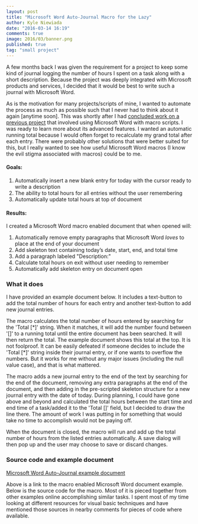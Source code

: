 ```yaml
---
layout: post
title: "Microsoft Word Auto-Journal Macro for the Lazy"
author: Kyle Niewiada
date: "2016-03-14 16:19"
comments: true
image: 2016/03/banner.png
published: true
tag: "small project"
---
```


<p class="intro"><span class="dropcap">A</span> few months back I was given the requirement for a project to keep some kind of journal logging the number of hours I spent on a task along with a short description. Because the project was deeply integrated with Microsoft products and services, I decided that it would be best to write such a journal with Microsoft Word.</p>

As is the motivation for many projects/scripts of mine, I wanted to automate the process as much as possible such that I never had to think about it again [anytime soon]. This was shortly after I had [concluded work on a previous project](/blog/2015/12/making-a-book-from-facebook-messages/) that involved using Microsoft Word with macro scripts. I was ready to learn more about its advanced features. I wanted an automatic running total because I would often forget to recalculate my grand total after each entry. There were probably other solutions that were better suited for this, but I really wanted to see how useful Microsoft Word macros (I know the evil stigma associated with macros) could be to me.

#### Goals:

1. Automatically insert a new blank entry for today with the cursor ready to write a description
2. The ability to total hours for all entries without the user remembering
3. Automatically update total hours at top of document

#### Results:

I created a Microsoft Word macro enabled document that when opened will:

1. Automatically remove empty paragraphs that Microsoft Word *loves* to place at the end of your document
2. Add skeleton text containing today’s date, start, end, and total time
3. Add a paragraph labeled "Description:"
4. Calculate total hours on exit without user needing to remember
5. Automatically add skeleton entry on document open

### What it does

I have provided an example document below. It includes a text-button to add the total number of hours for each entry and another text-button to add new journal entries.

The macro calculates the total number of hours entered by searching for the 'Total [\*]' string. When it matches, it will add the number found between '[]' to a running total until the entire document has been searched. It will then return the total. The example document shows this total at the top. It is not foolproof. It can be easily defeated if someone decides to include the 'Total [\*]' string inside their journal entry, or if one wants to overflow the numbers. But it works for me without any major issues (including the null value case), and that is what mattered.

The macro adds a new journal entry to the end of the text by searching for the end of the document, removing any extra paragraphs at the end of the document, and then adding in the pre-scripted skeleton structure for a new journal entry with the date of today. During planning, I could have gone above and beyond and calculated the total hours between the start time and end time of a task/added it to the 'Total []' field, but I decided to draw the line there. The amount of work I was putting in for something that would take no time to accomplish would not be paying off.

When the document is closed, the macro will run and add up the total number of hours from the listed entries automatically. A save dialog will then pop up and the user may choose to save or discard changes.

### Source code and example document

[Microsoft Word Auto-Journal example document](/assets/files/2016/03/JournalExample.docm)

Above is a link to the macro enabled Microsoft Word document example. Below is the source code for the macro. Most of it is pieced together from other examples online accomplishing similar tasks. I spent most of my time looking at different resources for visual basic techniques and have mentioned those sources in nearby comments for pieces of code where available.

<script src="https://gist.github.com/aav7fl/7df0051c6fa9fd8a42bb.js"></script>
